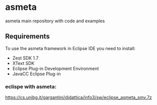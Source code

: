 # asmeta
asmeta main repository with code and examples

## Requirements

To use the asmeta framework in Eclipse IDE you need to install:

* Zest SDK 1.7
* XText SDK
* Eclipse Plug-in Development Environment
* JavaCC Eclipse Plug-in

### eclispe with asmeta:

https://cs.unibg.it/gargantini/didattica/info3/sw/eclipse_asmeta_smv.7z
